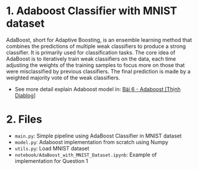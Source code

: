 # 1. Adaboost Classifier with MNIST dataset
AdaBoost, short for Adaptive Boosting, is an ensemble learning method that combines the predictions of multiple weak classifiers to produce a strong classifier. It is primarily used for classification tasks. The core idea of AdaBoost is to iteratively train weak classifiers on the data, each time adjusting the weights of the training samples to focus more on those that were misclassified by previous classifiers. The final prediction is made by a weighted majority vote of the weak classifiers.

- See more detail explain Adaboost model in: [Bài 6 - Adaboost [Thịnh Diablog]](https://flowery-fairy-f0d.notion.site/B-i-6-AdaBoost-14583006b8084791967b24c74a29a2b3?pvs=4)

# 2. Files
- `main.py`: Simple pipeline using AdaBoost Classifier in MNIST dataset
- `model.py`: Adaboost implementation from scratch using Numpy
- `utils.py`: Load MNIST dataset
- `notebook/AdaBoost_with_MNIST_Dataset.ipynb`: Example of implementation for Question 1